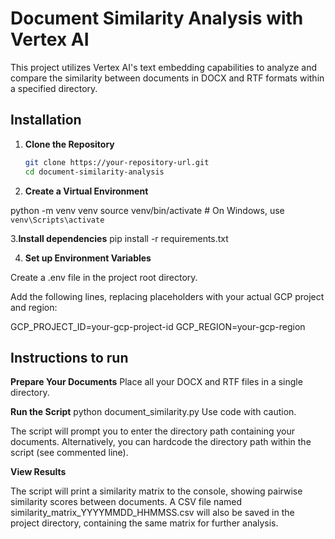 # Document Similarity Analysis with Vertex AI

This project utilizes Vertex AI's text embedding capabilities to analyze and compare the similarity between documents in DOCX and RTF formats within a specified directory.

## Installation

1. **Clone the Repository**

   ```bash
   git clone https://your-repository-url.git
   cd document-similarity-analysis

 2. **Create a Virtual Environment**
    
   python -m venv venv
source venv/bin/activate  # On Windows, use `venv\Scripts\activate`

3.**Install dependencies**
   pip install -r requirements.txt

4. **Set up Environment Variables**

Create a .env file in the project root directory.   

Add the following lines, replacing placeholders with your actual GCP project and region:

GCP_PROJECT_ID=your-gcp-project-id
GCP_REGION=your-gcp-region 

## Instructions to run 

**Prepare Your Documents**
Place all your DOCX and RTF files in a single directory.

**Run the Script**
      python document_similarity.py
      Use code with caution.

The script will prompt you to enter the directory path containing your documents.
Alternatively, you can hardcode the directory path within the script (see commented line).

**View Results**

The script will print a similarity matrix to the console, showing pairwise similarity scores between documents.
A CSV file named similarity_matrix_YYYYMMDD_HHMMSS.csv will also be saved in the project directory, containing the same matrix for further analysis.
